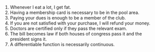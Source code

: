 1. Whenever I eat a lot, I get fat.
2. Having a membership card is necessary to be in the pool area.
3. Paying your dues is enough to be a member of the club.
4. If you are not satisfied with your purchase, I will refund your money.
5. Doctors are certified only if they pass the relevant exam.
6. The bill becomes law if both houses of congress pass it and the president signs it.
7. A differentiable function is necessarily continuous.
